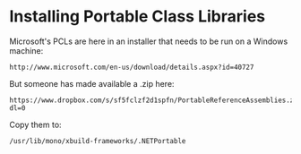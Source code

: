 Installing Portable Class Libraries
===================================

Microsoft's PCLs are here in an installer that needs to be run on a Windows 
machine:

    http://www.microsoft.com/en-us/download/details.aspx?id=40727

But someone has made available a .zip here:

    https://www.dropbox.com/s/sf5fclzf2d1spfn/PortableReferenceAssemblies.zip?dl=0

Copy them to:

    /usr/lib/mono/xbuild-frameworks/.NETPortable
